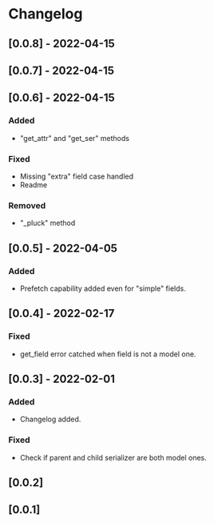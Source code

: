 # Changelog


## [0.0.8] - 2022-04-15
## [0.0.7] - 2022-04-15
## [0.0.6] - 2022-04-15
### Added
- "get_attr" and "get_ser" methods
### Fixed
- Missing "extra" field case handled
- Readme
### Removed
- "_pluck" method

## [0.0.5] - 2022-04-05
### Added
- Prefetch capability added even for "simple" fields.

## [0.0.4] - 2022-02-17
### Fixed
- get_field error catched when field is not a model one. 

## [0.0.3] - 2022-02-01
### Added
- Changelog added.
### Fixed
- Check if parent and child serializer are both model ones.


## [0.0.2]
## [0.0.1]
